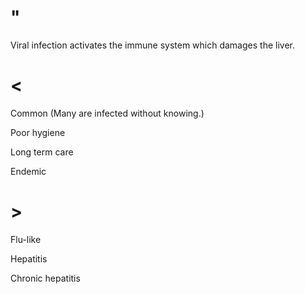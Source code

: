 # "

Viral infection activates the immune system which damages the liver.

# <

Common
(Many are infected without knowing.)

Poor hygiene

Long term care

Endemic

# >

Flu-like

Hepatitis

Chronic hepatitis
